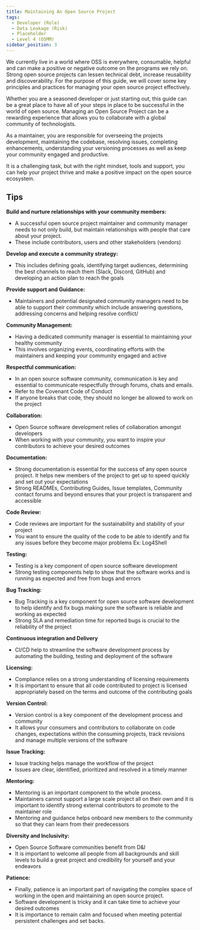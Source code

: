```yaml
---
title: Maintaining An Open Source Project
tags: 
  - Developer (Role)
  - Data Leakage (Risk)
  - Placeholder
  - Level 4 (OSMM)
sidebar_position: 3
---
```


We currently live in a world where OSS is everywhere, consumable, helpful and can make a positive or negative outcome on the programs we rely on.  Strong open source projects can lessen technical debt, increase reusability and discoverability.  For the purpose of this guide, we will cover some key principles and practices for managing your open source project effectively.

Whether you are a seasoned developer or just starting out, this guide can be a great place to have all of your steps in place to be successful in the world of open source. Managing an Open Source Project can be a rewarding experience that allows you to collaborate with a global community of technologists.

As a maintainer, you are responsible for overseeing the projects development, maintaining the codebase, resolving issues, completing enhancements, understanding your versioning processes as well as keep your community engaged and productive. 

It is a challenging task, but with the right mindset, tools and support, you can help your project thrive and make a positive impact on the open source ecosystem. 

## Tips

**Build and nurture relationships with your community members:**
- A successful open source project maintainer and community manager needs to not only build, but maintain relationships with people that care about your project. 
- These include contributors, users and other stakeholders (vendors)

**Develop and execute a community strategy:**
- This includes defining goals, identifying target audiences, determining the best channels to reach them (Slack, Discord, GitHub) and developing an action plan to reach the goals 

**Provide support and Guidance:**
- Maintainers and potential designated community managers need to be able to support their community which include answering questions, addressing concerns and helping resolve conflict/

**Community Management:**
- Having a dedicated community manager is essential to maintaining your healthy community 
- This involves organizing events, coordinating efforts with the maintainers and keeping your community engaged and active

**Respectful communication:**
- In an open source software community, communication is key and essential to communicate respectfully through forums, chats and emails. 
- Refer to the Covenant Code of Conduct 
- If anyone breaks that code, they should no longer be allowed to work on the project 

**Collaboration:**
- Open Source software development relies of collaboration amongst developers 
- When working with your community, you want to inspire your contributors to achieve your desired outcomes 

**Documentation:**
- Strong documentation is essential for the success of any open source project.  It helps new members of the project to get up to speed quickly and set out your expectations 
- Strong READMEs, Contributing Guides, Issue templates, Community contact forums and beyond ensures that your project is transparent and accessible 

**Code Review:**
- Code reviews are important for the sustainability and stability of your project
- You want to ensure the quality of the code to be able to identify and fix any issues before they become major problems Ex: Log4Shell 

**Testing:**
- Testing is a key component of open source software development 
- Strong testing components help to show that the software works and is running as expected and free from bugs and errors

**Bug Tracking:**
- Bug Tracking is a key component for open source software development to help identify and fix bugs making sure the software is reliable and working as expected 
- Strong SLA and remediation time for reported bugs is crucial to the reliability of the project 

**Continuous integration and Delivery**
- CI/CD help to streamline the software development process by automating the building, testing and deployment of the software 

**Licensing:**
- Compliance relies on a strong understanding of licensing requirements 
- It is important to ensure that all code contributed to project is licensed appropriately based on the terms and outcome of the contributing goals 

**Version Control:**
- Version control is a key component of the development process and community 
- It allows your consumers and contributors to collaborate on code changes, expectations within the consuming projects, track revisions and manage multiple versions of the software 

**Issue Tracking:**
- Issue tracking helps manage the workflow of the project 
- Issues are clear, identified, prioritized and resolved in a timely manner

**Mentoring:**
- Mentoring is an important component to the whole process. 
- Maintainers cannot support a large scale project all on their own and it is important to identify strong external contributors to promote to the maintainer role
- Mentoring and guidance helps onboard new members to the community so that they can learn from their predecessors 

**Diversity and Inclusivity:**
- Open Source Software communities benefit from D&I
- It is important to welcome all people from all backgrounds and skill levels to build a great project and credibility for yourself and your endeavors 

**Patience:**
- Finally, patience is an important part of navigating the complex space of working in the open and maintaining an open source project.  
- Software development is tricky and it can take time to achieve your desired outcomes
- It is importance to remain calm and focused when meeting potential persistent challenges and set backs.  

